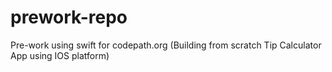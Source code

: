 # prework-repo
Pre-work using swift for codepath.org (Building from scratch Tip Calculator App using IOS platform)
